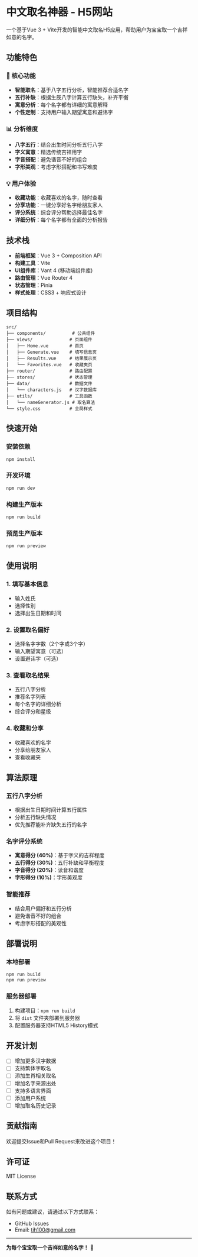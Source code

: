 ﻿# 中文取名神器 - H5网站

一个基于Vue 3 + Vite开发的智能中文取名H5应用，帮助用户为宝宝取一个吉祥如意的名字。

## 功能特色

### 🎯 核心功能
- **智能取名**：基于八字五行分析，智能推荐合适名字
- **五行补缺**：根据生辰八字计算五行缺失，补齐平衡
- **寓意分析**：每个名字都有详细的寓意解释
- **个性定制**：支持用户输入期望寓意和避讳字

### 📊 分析维度
- **八字五行**：结合出生时间分析五行八字
- **字义寓意**：精选传统吉祥用字
- **字音搭配**：避免谐音不好的组合
- **字形美观**：考虑字形搭配和书写难度

### 💡 用户体验
- **收藏功能**：收藏喜欢的名字，随时查看
- **分享功能**：一键分享好名字给朋友家人
- **评分系统**：综合评分帮助选择最佳名字
- **详细分析**：每个名字都有全面的分析报告

## 技术栈

- **前端框架**：Vue 3 + Composition API
- **构建工具**：Vite
- **UI组件库**：Vant 4 (移动端组件库)
- **路由管理**：Vue Router 4
- **状态管理**：Pinia
- **样式处理**：CSS3 + 响应式设计

## 项目结构

```
src/
├── components/          # 公共组件
├── views/              # 页面组件
│   ├── Home.vue        # 首页
│   ├── Generate.vue    # 填写信息页
│   ├── Results.vue     # 结果展示页
│   └── Favorites.vue   # 收藏夹页
├── router/             # 路由配置
├── stores/             # 状态管理
├── data/               # 数据文件
│   └── characters.js   # 汉字数据库
├── utils/              # 工具函数
│   └── nameGenerator.js # 取名算法
└── style.css           # 全局样式
```

## 快速开始

### 安装依赖
```bash
npm install
```

### 开发环境
```bash
npm run dev
```

### 构建生产版本
```bash
npm run build
```

### 预览生产版本
```bash
npm run preview
```

## 使用说明

### 1. 填写基本信息
- 输入姓氏
- 选择性别
- 选择出生日期和时间

### 2. 设置取名偏好
- 选择名字字数（2个字或3个字）
- 输入期望寓意（可选）
- 设置避讳字（可选）

### 3. 查看取名结果
- 五行八字分析
- 推荐名字列表
- 每个名字的详细分析
- 综合评分和星级

### 4. 收藏和分享
- 收藏喜欢的名字
- 分享给朋友家人
- 查看收藏夹

## 算法原理

### 五行八字分析
- 根据出生日期时间计算五行属性
- 分析五行缺失情况
- 优先推荐能补齐缺失五行的名字

### 名字评分系统
- **寓意得分 (40%)**：基于字义的吉祥程度
- **五行得分 (30%)**：五行补缺和平衡程度
- **字音得分 (20%)**：读音和谐度
- **字形得分 (10%)**：字形美观度

### 智能推荐
- 结合用户偏好和五行分析
- 避免谐音不好的组合
- 考虑字形搭配的美观性

## 部署说明

### 本地部署
```bash
npm run build
npm run preview
```

### 服务器部署
1. 构建项目：`npm run build`
2. 将 `dist` 文件夹部署到服务器
3. 配置服务器支持HTML5 History模式

## 开发计划

- [ ] 增加更多汉字数据
- [ ] 支持繁体字取名
- [ ] 添加生肖相关取名
- [ ] 增加名字来源出处
- [ ] 支持多语言界面
- [ ] 添加用户系统
- [ ] 增加取名历史记录

## 贡献指南

欢迎提交Issue和Pull Request来改进这个项目！

## 许可证

MIT License

## 联系方式

如有问题或建议，请通过以下方式联系：
- GitHub Issues
- Email: tih100@gmail.com

---

**为每个宝宝取一个吉祥如意的名字！** 🎉